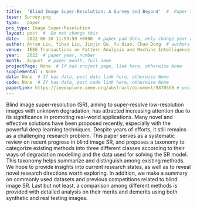 ```yaml
---
title:  'Blind Image Super-Resolution: A Survey and Beyond'  #  Paper title, covered by ''
teser: Survey.png
type:   paper
pro_type: Image Super-Resolution
layout: post  #  Do not change this
date:   2022-08-30 11:59:59 +0800  # paper pub data, only change year and month according to this format
author: Anran Liu, Yihao Liu, Jinjin Gu, Yu Qiao, Chao Dong  # authors information
venue:  IEEE Transactions on Pattern Analysis and Machine Intelligence(TPAMI), 2022 #Where it be, ICCV and CVPR remove IEEE Conference on,
year:   2022  # paper year, number
month:  August  # paper month, full name
projectPage: None  # If has project page, link here, otherwise None
supplemental : None
data: None  # If has data, post data link here, otherwise None
code: None  # If has data, post code link here, otherwise None
paperLink: https://ieeexplore.ieee.org/abstract/document/9870558 # post paper pdf link here
---
```


Blind image super-resolution (SR), aiming to super-resolve low-resolution images with unknown degradation, has attracted increasing attention due to its significance in promoting real-world applications. Many novel and effective solutions have been proposed recently, especially with the powerful deep learning techniques. Despite years of efforts, it still remains as a challenging research problem. This paper serves as a systematic review on recent progress in blind image SR, and proposes a taxonomy to categorize existing methods into three different classes according to their ways of degradation modelling and the data used for solving the SR model. This taxonomy helps summarize and distinguish among existing methods. We hope to provide insights into current research states, as well as to reveal novel research directions worth exploring. In addition, we make a summary on commonly used datasets and previous competitions related to blind image SR. Last but not least, a comparison among different methods is provided with detailed analysis on their merits and demerits using both synthetic and real testing images.

